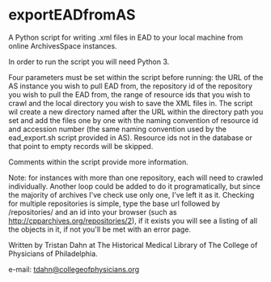 # exportEADfromAS
A Python script for writing .xml files in EAD to your local machine from online ArchivesSpace instances.

In order to run the script you will need Python 3.

Four parameters must be set within the script before running: the URL of the AS instance you wish to pull EAD from, the repository id of the repository you wish to pull the EAD from, the range of resource ids that you wish to crawl and the local directory you wish to save the XML files in. The script wil create a new directory named after the URL within the directory path you set and add the files one by one with the naming convention of resource id and accession number (the same naming convention used by the ead_export.sh script provided in AS). Resource ids not in the database or that point to empty records will be skipped.

Comments within the script provide more information.

Note: for instances with more than one repository, each will need to crawled individually. Another loop could be added to do it programatically, but since the majority of archives I've check use only one, I've left it as it. Checking for multiple repositories is simple, type the base url followed by /repositories/ and an id into your browser (such as http://cpparchives.org/repositories/2), if it exists you will see a listing of all the objects in it, if not you'll be met with an error page.

Written by Tristan Dahn at The Historical Medical Library of The College of Physicians of Philadelphia.

e-mail: tdahn@collegeofphysicians.org
